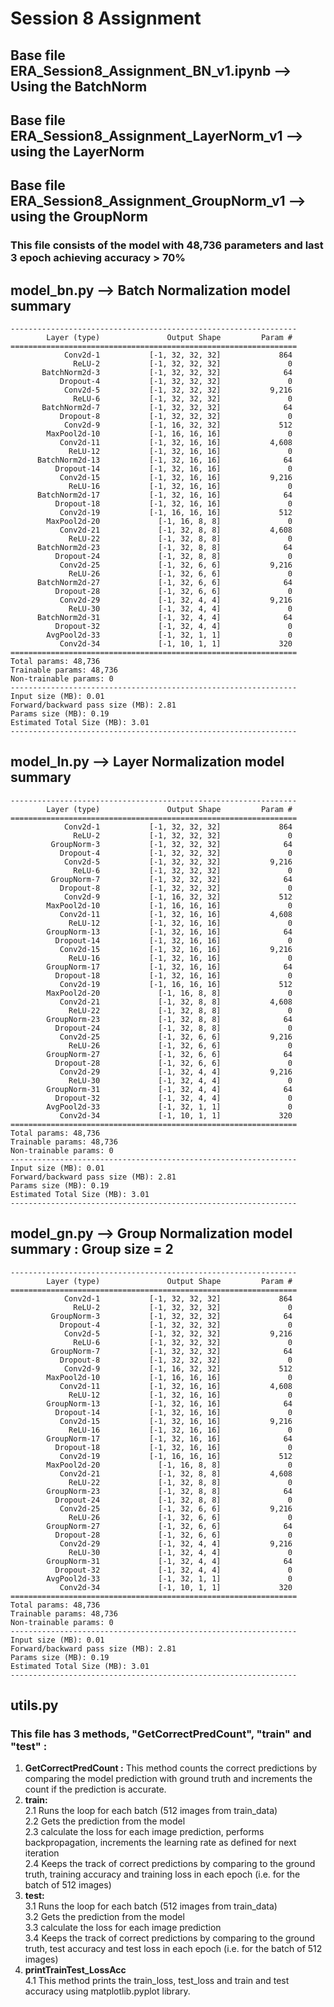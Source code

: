 # Session 8 Assignment
## Base file ERA_Session8_Assignment_BN_v1.ipynb --> Using the BatchNorm
## Base file ERA_Session8_Assignment_LayerNorm_v1 --> using the LayerNorm
## Base file ERA_Session8_Assignment_GroupNorm_v1 --> using the GroupNorm
### This file consists of the model with 48,736 parameters and last 3 epoch achieving accuracy > 70%

## model_bn.py --> Batch Normalization model summary
 
```
----------------------------------------------------------------
        Layer (type)               Output Shape         Param #
================================================================
            Conv2d-1           [-1, 32, 32, 32]             864
              ReLU-2           [-1, 32, 32, 32]               0
       BatchNorm2d-3           [-1, 32, 32, 32]              64
           Dropout-4           [-1, 32, 32, 32]               0
            Conv2d-5           [-1, 32, 32, 32]           9,216
              ReLU-6           [-1, 32, 32, 32]               0
       BatchNorm2d-7           [-1, 32, 32, 32]              64
           Dropout-8           [-1, 32, 32, 32]               0
            Conv2d-9           [-1, 16, 32, 32]             512
        MaxPool2d-10           [-1, 16, 16, 16]               0
           Conv2d-11           [-1, 32, 16, 16]           4,608
             ReLU-12           [-1, 32, 16, 16]               0
      BatchNorm2d-13           [-1, 32, 16, 16]              64
          Dropout-14           [-1, 32, 16, 16]               0
           Conv2d-15           [-1, 32, 16, 16]           9,216
             ReLU-16           [-1, 32, 16, 16]               0
      BatchNorm2d-17           [-1, 32, 16, 16]              64
          Dropout-18           [-1, 32, 16, 16]               0
           Conv2d-19           [-1, 16, 16, 16]             512
        MaxPool2d-20             [-1, 16, 8, 8]               0
           Conv2d-21             [-1, 32, 8, 8]           4,608
             ReLU-22             [-1, 32, 8, 8]               0
      BatchNorm2d-23             [-1, 32, 8, 8]              64
          Dropout-24             [-1, 32, 8, 8]               0
           Conv2d-25             [-1, 32, 6, 6]           9,216
             ReLU-26             [-1, 32, 6, 6]               0
      BatchNorm2d-27             [-1, 32, 6, 6]              64
          Dropout-28             [-1, 32, 6, 6]               0
           Conv2d-29             [-1, 32, 4, 4]           9,216
             ReLU-30             [-1, 32, 4, 4]               0
      BatchNorm2d-31             [-1, 32, 4, 4]              64
          Dropout-32             [-1, 32, 4, 4]               0
        AvgPool2d-33             [-1, 32, 1, 1]               0
           Conv2d-34             [-1, 10, 1, 1]             320
================================================================
Total params: 48,736
Trainable params: 48,736
Non-trainable params: 0
----------------------------------------------------------------
Input size (MB): 0.01
Forward/backward pass size (MB): 2.81
Params size (MB): 0.19
Estimated Total Size (MB): 3.01
---------------------------------------------------------------- 
``` 
## model_ln.py --> Layer Normalization model summary

```
----------------------------------------------------------------
        Layer (type)               Output Shape         Param #
================================================================
            Conv2d-1           [-1, 32, 32, 32]             864
              ReLU-2           [-1, 32, 32, 32]               0
         GroupNorm-3           [-1, 32, 32, 32]              64
           Dropout-4           [-1, 32, 32, 32]               0
            Conv2d-5           [-1, 32, 32, 32]           9,216
              ReLU-6           [-1, 32, 32, 32]               0
         GroupNorm-7           [-1, 32, 32, 32]              64
           Dropout-8           [-1, 32, 32, 32]               0
            Conv2d-9           [-1, 16, 32, 32]             512
        MaxPool2d-10           [-1, 16, 16, 16]               0
           Conv2d-11           [-1, 32, 16, 16]           4,608
             ReLU-12           [-1, 32, 16, 16]               0
        GroupNorm-13           [-1, 32, 16, 16]              64
          Dropout-14           [-1, 32, 16, 16]               0
           Conv2d-15           [-1, 32, 16, 16]           9,216
             ReLU-16           [-1, 32, 16, 16]               0
        GroupNorm-17           [-1, 32, 16, 16]              64
          Dropout-18           [-1, 32, 16, 16]               0
           Conv2d-19           [-1, 16, 16, 16]             512
        MaxPool2d-20             [-1, 16, 8, 8]               0
           Conv2d-21             [-1, 32, 8, 8]           4,608
             ReLU-22             [-1, 32, 8, 8]               0
        GroupNorm-23             [-1, 32, 8, 8]              64
          Dropout-24             [-1, 32, 8, 8]               0
           Conv2d-25             [-1, 32, 6, 6]           9,216
             ReLU-26             [-1, 32, 6, 6]               0
        GroupNorm-27             [-1, 32, 6, 6]              64
          Dropout-28             [-1, 32, 6, 6]               0
           Conv2d-29             [-1, 32, 4, 4]           9,216
             ReLU-30             [-1, 32, 4, 4]               0
        GroupNorm-31             [-1, 32, 4, 4]              64
          Dropout-32             [-1, 32, 4, 4]               0
        AvgPool2d-33             [-1, 32, 1, 1]               0
           Conv2d-34             [-1, 10, 1, 1]             320
================================================================
Total params: 48,736
Trainable params: 48,736
Non-trainable params: 0
----------------------------------------------------------------
Input size (MB): 0.01
Forward/backward pass size (MB): 2.81
Params size (MB): 0.19
Estimated Total Size (MB): 3.01
----------------------------------------------------------------
```
## model_gn.py --> Group Normalization model summary : Group size = 2
```
----------------------------------------------------------------
        Layer (type)               Output Shape         Param #
================================================================
            Conv2d-1           [-1, 32, 32, 32]             864
              ReLU-2           [-1, 32, 32, 32]               0
         GroupNorm-3           [-1, 32, 32, 32]              64
           Dropout-4           [-1, 32, 32, 32]               0
            Conv2d-5           [-1, 32, 32, 32]           9,216
              ReLU-6           [-1, 32, 32, 32]               0
         GroupNorm-7           [-1, 32, 32, 32]              64
           Dropout-8           [-1, 32, 32, 32]               0
            Conv2d-9           [-1, 16, 32, 32]             512
        MaxPool2d-10           [-1, 16, 16, 16]               0
           Conv2d-11           [-1, 32, 16, 16]           4,608
             ReLU-12           [-1, 32, 16, 16]               0
        GroupNorm-13           [-1, 32, 16, 16]              64
          Dropout-14           [-1, 32, 16, 16]               0
           Conv2d-15           [-1, 32, 16, 16]           9,216
             ReLU-16           [-1, 32, 16, 16]               0
        GroupNorm-17           [-1, 32, 16, 16]              64
          Dropout-18           [-1, 32, 16, 16]               0
           Conv2d-19           [-1, 16, 16, 16]             512
        MaxPool2d-20             [-1, 16, 8, 8]               0
           Conv2d-21             [-1, 32, 8, 8]           4,608
             ReLU-22             [-1, 32, 8, 8]               0
        GroupNorm-23             [-1, 32, 8, 8]              64
          Dropout-24             [-1, 32, 8, 8]               0
           Conv2d-25             [-1, 32, 6, 6]           9,216
             ReLU-26             [-1, 32, 6, 6]               0
        GroupNorm-27             [-1, 32, 6, 6]              64
          Dropout-28             [-1, 32, 6, 6]               0
           Conv2d-29             [-1, 32, 4, 4]           9,216
             ReLU-30             [-1, 32, 4, 4]               0
        GroupNorm-31             [-1, 32, 4, 4]              64
          Dropout-32             [-1, 32, 4, 4]               0
        AvgPool2d-33             [-1, 32, 1, 1]               0
           Conv2d-34             [-1, 10, 1, 1]             320
================================================================
Total params: 48,736
Trainable params: 48,736
Non-trainable params: 0
----------------------------------------------------------------
Input size (MB): 0.01
Forward/backward pass size (MB): 2.81
Params size (MB): 0.19
Estimated Total Size (MB): 3.01
----------------------------------------------------------------
```
## utils.py 
### This file has 3 methods, "GetCorrectPredCount", "train" and "test" : 
1. **GetCorrectPredCount :** This method counts the correct predictions by comparing the model prediction with ground truth and increments the count if the prediction is accurate. 
2. **train:**  
   2.1 Runs the loop for each batch (512 images from train_data)  
   2.2 Gets the prediction from the model  
   2.3 calculate the loss for each image prediction, performs backpropagation, increments the learning rate as defined for next iteration  
   2.4 Keeps the track of correct predictions by comparing to the ground truth, training accuracy and training loss in each epoch (i.e. for the batch of 512 images)  
3. **test:**  
   3.1 Runs the loop for each batch (512 images from train_data)  
   3.2 Gets the prediction from the model  
   3.3 calculate the loss for each image prediction  
   3.4 Keeps the track of correct predictions by comparing to the ground truth, test accuracy and test loss in each epoch (i.e. for the batch of 512 images)  
4. **printTrainTest_LossAcc**  
   4.1 This method prints the train_loss, test_loss and train and test accuracy using matplotlib.pyplot library.  


